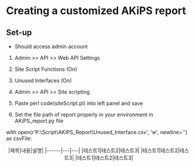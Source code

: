 # Creating a customized AKiPS report

## Set-up

* Should access admin account
1. Admin >> API >> Web API Settings

  1. Site Script Functions (On)
  2. Unused Interfaces (On)
  
2. Admin >> API >> Site scripting

  1. Paste perl code(siteScript.pl) into left panel and save
  
3. Set the file path of report properly in your environment in AKiPS_report.py file

with open(r'P:\Script\AKiPS_Report\Unused_Interface.csv', 'w', newline='') as csvFile:

<center>  
|제목|내용|설명|
|------|---|---|
|테스트1|테스트2|테스트3|
|테스트1|테스트2|테스트3|
|테스트1|테스트2|테스트3|
</center>
